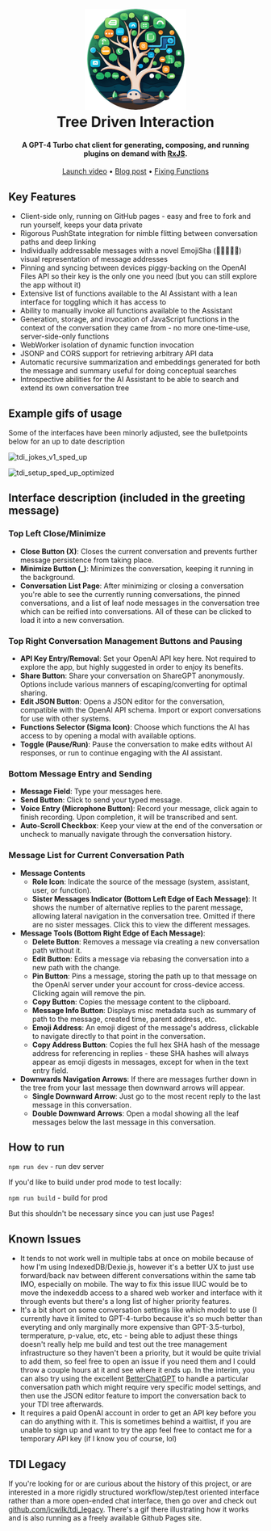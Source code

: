 <h1 align="center">
  <br>
  <a href="https://jcwilk.github.io/tdi"><img src="img/full_favicon_200.png" alt="Tree Driven Interaction" width="200"></a>
  <br>
  Tree Driven Interaction
  <br>
</h1>

<h4 align="center">A GPT-4 Turbo chat client for generating, composing, and running plugins on demand with <a href="https://rxjs.dev/" target="_blank">RxJS</a>.</h4>

<p align="center">
  <a href="https://youtu.be/P20n5-dAyOA">Launch video</a> •
  <a href="https://jcwilk.com/tree-driven-interaction-vision-and-upcoming-features/">Blog post</a> •
  <a href="https://sharegpt.com/c/11L1odS">Fixing Functions</a>
</p>

## Key Features

* Client-side only, running on GitHub pages - easy and free to fork and run yourself, keeps your data private
* Rigorous PushState integration for nimble flitting between conversation paths and deep linking
* Individually addressable messages with a novel EmojiSha (👃🍣🏐🏓🐹) visual representation of message addresses
* Pinning and syncing between devices piggy-backing on the OpenAI Files API so their key is the only one you need (but you can still explore the app without it)
* Extensive list of functions available to the AI Assistant with a lean interface for toggling which it has access to
* Ability to manually invoke all functions available to the Assistant
* Generation, storage, and invocation of JavaScript functions in the context of the conversation they came from - no more one-time-use, server-side-only functions
* WebWorker isolation of dynamic function invocation
* JSONP and CORS support for retrieving arbitrary API data
* Automatic recursive summarization and embeddings generated for both the message and summary useful for doing conceptual searches
* Introspective abilities for the AI Assistant to be able to search and extend its own conversation tree

## Example gifs of usage

Some of the interfaces have been minorly adjusted, see the bulletpoints below for an up to date description

![tdi_jokes_v1_sped_up](https://github.com/jcwilk/tdi/assets/39782/8f2bd775-5b08-4b02-a9d5-f51908882558)

![tdi_setup_sped_up_optimized](https://github.com/jcwilk/tdi/assets/39782/c4dce2fd-cd06-4ede-9d2e-bd52f5188a95)

## Interface description (included in the greeting message)

### Top Left Close/Minimize

- **Close Button (X)**: Closes the current conversation and prevents further message persistence from taking place.
- **Minimize Button (_)**: Minimizes the conversation, keeping it running in the background.
- **Conversation List Page**: After minimizing or closing a conversation you're able to see the currently running conversations, the pinned conversations, and a list of leaf node messages in the conversation tree which can be reified into conversations. All of these can be clicked to load it into a new conversation.

### Top Right Conversation Management Buttons and Pausing

- **API Key Entry/Removal**: Set your OpenAI API key here. Not required to explore the app, but highly suggested in order to enjoy its benefits.
- **Share Button**: Share your conversation on ShareGPT anonymously. Options include various manners of escaping/converting for optimal sharing.
- **Edit JSON Button**: Opens a JSON editor for the conversation, compatible with the OpenAI API schema. Import or export conversations for use with other systems.
- **Functions Selector (Sigma Icon)**: Choose which functions the AI has access to by opening a modal with available options.
- **Toggle (Pause/Run)**: Pause the conversation to make edits without AI responses, or run to continue engaging with the AI assistant.

### Bottom Message Entry and Sending

- **Message Field**: Type your messages here.
- **Send Button**: Click to send your typed message.
- **Voice Entry (Microphone Button)**: Record your message, click again to finish recording. Upon completion, it will be transcribed and sent.
- **Auto-Scroll Checkbox**: Keep your view at the end of the conversation or uncheck to manually navigate through the conversation history.

### Message List for Current Conversation Path
- **Message Contents**
  - **Role Icon**: Indicate the source of the message (system, assistant, user, or function).
  - **Sister Messages Indicator (Bottom Left Edge of Each Message)**: It shows the number of alternative replies to the parent message, allowing lateral navigation in the conversation tree. Omitted if there are no sister messages. Click this to view the different messages.
- **Message Tools (Bottom Right Edge of Each Message)**:
  - **Delete Button**: Removes a message via creating a new conversation path without it.
  - **Edit Button**: Edits a message via rebasing the conversation into a new path with the change.
  - **Pin Button**: Pins a message, storing the path up to that message on the OpenAI server under your account for cross-device access. Clicking again will remove the pin.
  - **Copy Button**: Copies the message content to the clipboard.
  - **Message Info Button**: Displays misc metadata such as summary of path to the message, created time, parent address, etc.
  - **Emoji Address**: An emoji digest of the message's address, clickable to navigate directly to that point in the conversation.
  - **Copy Address Button**: Copies the full hex SHA hash of the message address for referencing in replies - these SHA hashes will always appear as emoji digests in messages, except for when in the text entry field.
- **Downwards Navigation Arrows**: If there are messages further down in the tree from your last message then downward arrows will appear.
  - **Single Downward Arrow**: Just go to the most recent reply to the last message in this conversation.
  - **Double Downward Arrows**: Open a modal showing all the leaf messages below the last message in this conversation.

## How to run

`npm run dev` - run dev server

If you'd like to build under prod mode to test locally:

`npm run build` - build for prod

But this shouldn't be necessary since you can just use Pages!

## Known Issues

* It tends to not work well in multiple tabs at once on mobile because of how I'm using IndexedDB/Dexie.js, however it's a better UX to just use forward/back nav between different conversations within the same tab IMO, especially on mobile. The way to fix this issue IIUC would be to move the indexeddb access to a shared web worker and interface with it through events but there's a long list of higher priority features.
* It's a bit short on some conversation settings like which model to use (I currently have it limited to GPT-4-turbo because it's so much better than everyting and only marginally more expensive than GPT-3.5-turbo), termperature, p-value, etc, etc - being able to adjust these things doesn't really help me build and test out the tree management infrastructure so they haven't been a priority, but it would be quite trivial to add them, so feel free to open an issue if you need them and I could throw a couple hours at it and see where it ends up. In the interim, you can also try using the excellent [BetterChatGPT](https://github.com/ztjhz/BetterChatGPT) to handle a particular conversation path which might require very specific model settings, and then use the JSON editor feature to import the conversation back to your TDI tree afterwards.
* It requires a paid OpenAI account in order to get an API key before you can do anything with it. This is sometimes behind a waitlist, if you are unable to sign up and want to try the app feel free to contact me for a temporary API key (if I know you of course, lol)

## TDI Legacy

If you're looking for or are curious about the history of this project, or are interested in a more rigidly structured workflow/step/test oriented interface rather than a more open-ended chat
interface, then go over and check out [github.com/jcwilk/tdi_legacy](https://github.com/jcwilk/tdi_legacy). There's a gif there
illustrating how it works and is also running as a freely available Github Pages site.
